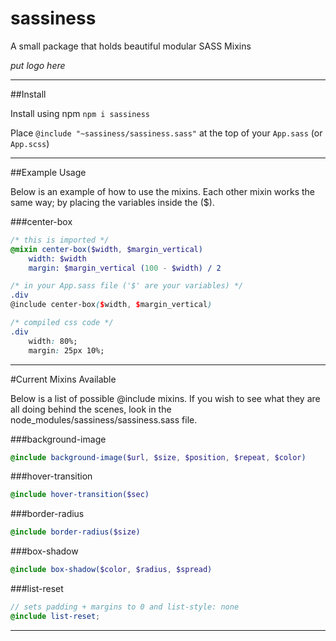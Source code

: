 # sassiness

A small package that holds beautiful modular SASS Mixins

*put logo here*

***
##Install

Install using npm `npm i sassiness`

Place `@include "~sassiness/sassiness.sass"` at the top of your `App.sass` (or `App.scss`)

***
##Example Usage 

Below is an example of how to use the mixins. Each other mixin works the same way; by placing the variables inside the ($).

###center-box

```scss
/* this is imported */
@mixin center-box($width, $margin_vertical)
    width: $width
    margin: $margin_vertical (100 - $width) / 2
```

```scss
/* in your App.sass file ('$' are your variables) */
.div 
@include center-box($width, $margin_vertical)
```

```css
/* compiled css code */
.div 
	width: 80%;
	margin: 25px 10%;
```
***
#Current Mixins Available

Below is a list of possible @include mixins. If you wish to see what they are all doing behind the scenes, look in the node_modules/sassiness/sassiness.sass file.

###background-image
```scss
@include background-image($url, $size, $position, $repeat, $color) 
```

###hover-transition
```scss
@include hover-transition($sec) 
```

###border-radius
```scss
@include border-radius($size) 
```

###box-shadow
```scss
@include box-shadow($color, $radius, $spread)  
```

###list-reset
```scss
// sets padding + margins to 0 and list-style: none
@include list-reset;  
```
***
